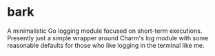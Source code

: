 # bark

A minimalistic Go logging module focused on short-term executions. Presently just a simple wrapper around Charm's log module with some reasonable defaults for those who like logging in the terminal like me.
